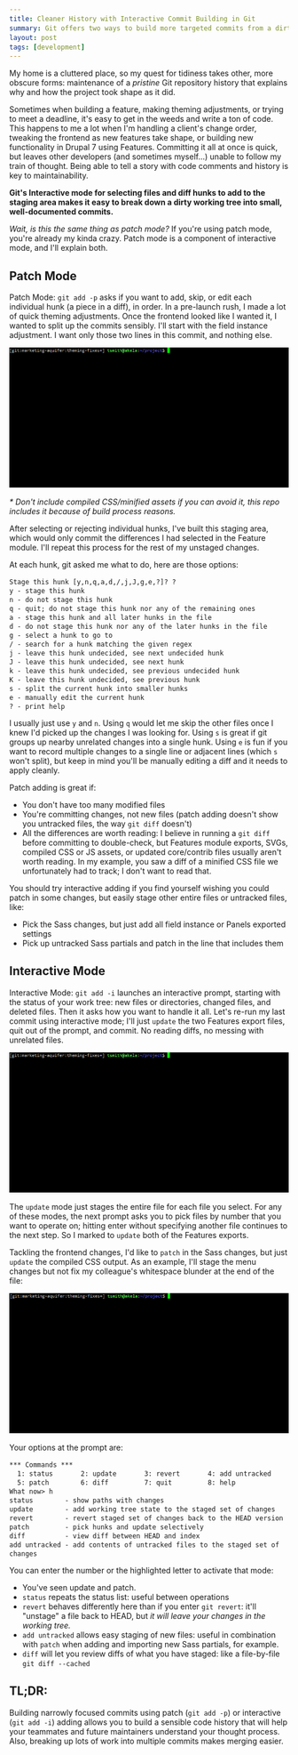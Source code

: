 ```yaml
---
title: Cleaner History with Interactive Commit Building in Git
summary: Git offers two ways to build more targeted commits from a dirty working tree, allowing developers to illustrate and annotate thought processes, leading to more maintainable repositories.
layout: post
tags: [development]
---
```


My home is a cluttered place, so my quest for tidiness takes other, more
obscure forms: maintenance of a _pristine_ Git repository history that explains
why and how the project took shape as it did.

Sometimes when building a feature, making theming adjustments, or trying to meet
a deadline, it's easy to get in the weeds and write a ton of code. This happens
to me a lot when I'm handling a client's change order, tweaking the frontend
as new features take shape, or building new functionality in Drupal 7
using Features. Committing it all at once is quick, but leaves other developers
(and sometimes myself...) unable to follow my train of thought. Being able to
tell a story with code comments and history is key to maintainability.

**Git's Interactive mode for selecting files and diff hunks to add to the
staging area makes it easy to break down a dirty working tree into small,
well-documented commits.**

_Wait, is this the same thing as patch mode?_ If you're using patch mode, you're
already my kinda crazy. Patch mode is a component of interactive mode, and I'll
explain both.

## Patch Mode

Patch Mode: `git add -p` asks if you want to add, skip, or edit each
individual hunk (a piece in a diff), in order. In a pre-launch rush, I made a
lot of quick theming adjustments. Once the frontend looked like I wanted it, I
wanted to split up the commits sensibly. I'll start with the field instance
adjustment. I want only those two lines in this commit, and nothing else.

![Patch Mode](/assets/blog/git-interactive-add/patch-mode.gif)

_\* Don't include compiled CSS/minified assets if you can avoid it, this repo
includes it because of build process reasons._

After selecting or rejecting individual hunks, I've built this staging area,
which would only commit the differences I had selected in the Feature module.
I'll repeat this process for the rest of my unstaged changes.

At each hunk, git asked me what to do, here are those options:

```
Stage this hunk [y,n,q,a,d,/,j,J,g,e,?]? ?
y - stage this hunk
n - do not stage this hunk
q - quit; do not stage this hunk nor any of the remaining ones
a - stage this hunk and all later hunks in the file
d - do not stage this hunk nor any of the later hunks in the file
g - select a hunk to go to
/ - search for a hunk matching the given regex
j - leave this hunk undecided, see next undecided hunk
J - leave this hunk undecided, see next hunk
k - leave this hunk undecided, see previous undecided hunk
K - leave this hunk undecided, see previous hunk
s - split the current hunk into smaller hunks
e - manually edit the current hunk
? - print help
```

I usually just use `y` and `n`. Using `q` would let me skip the other files once
I knew I'd picked up the changes I was looking for. Using `s` is great if git
groups up nearby unrelated changes into a single hunk. Using `e` is fun if you
want to record multiple changes to a single line or adjacent lines (which `s`
won't split), but keep in mind you'll be manually editing a diff and it needs to
apply cleanly.

Patch adding is great if:

- You don't have too many modified files
- You're committing changes, not new files (patch adding doesn't show you
  untracked files, the way `git diff` doesn't)
- All the differences are worth reading: I believe in running a `git diff`
  before committing to double-check, but Features module exports, SVGs, compiled
  CSS or JS assets, or updated core/contrib files usually aren't worth reading.
  In my example, you saw a diff of a minified CSS file we unfortunately had to
  track; I don't want to read that.

You should try interactive adding if you find yourself wishing you could patch
in some changes, but easily stage other entire files or untracked files, like:

- Pick the Sass changes, but just add all field instance or Panels exported settings
- Pick up untracked Sass partials and patch in the line that includes them

## Interactive Mode

Interactive Mode: `git add -i` launches an interactive prompt, starting with the
status of your work tree: new files or directories, changed files, and deleted
files. Then it asks how you want to handle it all. Let's re-run my last commit
using interactive mode; I'll just `update` the two Features export files, quit
out of the prompt, and commit. No reading diffs, no messing with unrelated
files.

![Interactive Mode](/assets/blog/git-interactive-add/interactive-mode-1.gif)

The `update` mode just stages the entire file for each file you select. For any
of these modes, the next prompt asks you to pick files by number that you want
to operate on; hitting enter without specifying another file continues to the
next step. So I marked to `update` both of the Features exports.

Tackling the frontend changes, I'd like to `patch` in the Sass changes, but just
`update` the compiled CSS output. As an example, I'll stage the menu changes but
not fix my colleague's whitespace blunder at the end of the file:

![Interactive Mode with a Patch and an Update](/assets/blog/git-interactive-add/interactive-mode-patch-and-update.gif)

Your options at the prompt are:

```
*** Commands ***
  1: status       2: update       3: revert       4: add untracked
  5: patch        6: diff         7: quit         8: help
What now> h
status        - show paths with changes
update        - add working tree state to the staged set of changes
revert        - revert staged set of changes back to the HEAD version
patch         - pick hunks and update selectively
diff          - view diff between HEAD and index
add untracked - add contents of untracked files to the staged set of changes
```

You can enter the number or the highlighted letter to activate that mode:

- You've seen update and patch.
- `status` repeats the status list: useful between operations
- `revert` behaves differently here than if you enter `git revert`: it'll
  "unstage" a file back to HEAD, but _it will leave your changes in the working tree._
- `add untracked` allows easy staging of new files: useful in combination with
  `patch` when adding and importing new Sass partials, for example.
- `diff` will let you review diffs of what you have staged: like a file-by-file
  `git diff --cached`

## TL;DR:

Building narrowly focused commits using patch (`git add -p`) or interactive
(`git add -i`) adding allows you to build a sensible code history that will
help your teammates and future maintainers understand your thought process.
Also, breaking up lots of work into multiple commits makes merging easier.

